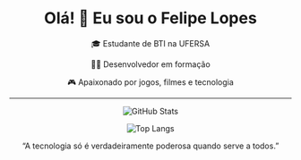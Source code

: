 <h1 align="center">Olá! 👋 Eu sou o Felipe Lopes</h1>

<p align="center">
  🎓 Estudante de BTI na UFERSA  
</p>
<p align="center">
  👨‍💻 Desenvolvedor em formação  
</p>
<p align="center">
  🎮 Apaixonado por jogos, filmes e tecnologia  
</p>

---

<p align="center">
  <img src="https://github-readme-stats.vercel.app/api?username=c-felipe&show_icons=true&theme=tokyonight" alt="GitHub Stats" />
</p>

<p align="center">
  <img src="https://github-readme-stats.vercel.app/api/top-langs/?username=c-felipe&layout=compact&theme=tokyonight" alt="Top Langs" />
</p>


<p align="center">
“A tecnologia só é verdadeiramente poderosa quando serve a todos.”
</p>
